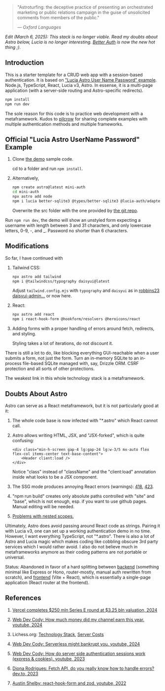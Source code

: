 > "Astroturfing: the deceptive practice of presenting an orchestrated marketing or public relations campaign in the guise of unsolicited comments from members of the public." 
>
> — *Oxford Languages*

*Edit (March 6, 2025): This stack is no longer viable. Read my doubts about Astro below, Lucia is no longer interesting. [Better Auth](https://www.youtube.com/watch?v=QhA55R4u6uk&ab_channel=NevtheDev) is now the new hot thing ;).*

## Introduction

This is a starter template for a CRUD web app with a session-based authentication. It is based on ["Lucia Astro User Name Password" example](https://github.com/lucia-auth/examples/tree/main). Node.js, TypeScript, React, Lucia v3, Astro. In essense, it is a multi-page application (with a server-side routing and Astro-specific redirects).

```sh
npm install
npm run dev
```

The sole reason for this code is to practice web development with a metaframework. Kudos to [pilcrow](https://github.com/pilcrowOnPaper) for sharing complete examples with multiple authentication methods and multiple frameworks.

## Official "Lucia Astro UserName Password" Example

1. Clone [the demo](https://lucia-auth.com/tutorials/username-and-password/astro) sample code.

    cd to a folder and run `npm install`. 

2. Alternatively, 

    ```sh
    npm create astro@latest mini-auth
    cd mini-auth
    npx astro add node
    npm i lucia better-sqlite3 @types/better-sqlite3 @lucia-auth/adapter-sqlite
    ```

    Overwrite the src folder with the one provided by [the git repo](https://github.com/lucia-auth/examples/tree/main/astro/username-and-password).

Run `npm run dev`, the demo will show an unstyled form expecting a username with length between 3 and 31 characters, and only lowercase letters, 0-9, -, and _. Password no shorter than 6 characters.

## Modifications

So far, I have continued with

1. Tailwind CSS:

    ```sh
    npx astro add tailwind
    npm i @tailwindcss/typography daisyui@latest
    ```
    
    Adjust `tailwind.config.mjs` with `typography` and `daisyui` as in [robbins23 daisyui-admin...](https://github.com/robbins23/daisyui-admin-dashboard-template/blob/master/tailwind.config.js) or now here.
    
2. React:

    ```sh
    npx astro add react
    npm i react-hook-form @hookform/resolvers @heroicons/react
    ```
    
3. Adding forms with a proper handling of errors around fetch, redirects, and styling. 

    Styling takes a lot of iterations, do not discount it.

There is still a lot to do, like blocking everything GUI-reachable when a user submits a form, not just the form. Turn an in-memory SQLite
to an in-process file-based SQLite managed with, say, Drizzle ORM. CSRF protection and all sorts of other protections.

The weakest link in this whole technology stack is a metaframework.

## Doubts About Astro

Astro can serve as a React metaframework, but it is not particularly good at it:

1. The whole code base is now infected with "*.astro" which React cannot call.

2. Astro allows writing HTML, JSX, and "JSX-forked", which is quite confusing:

    ```astro
    <div class="min-h-screen gap-4 lg:gap-24 lg:w-3/5 mx-auto flex flex-col items-center text-base-content">
        <Header client:load />
    </div>
    ```

    Notice "class" instead of "className" and the "client:load" annotation inside what looks to be a JSX component.

3. The SSG mode produces annoying React errors (warnings): [418](https://react.dev/errors/418?invariant=418), [423](https://react.dev/errors/423?invariant=423).

4. "npm run build" creates only absolute paths controlled with "site" and "base", which is not enough, esp. if you want to use github pages. Manual editing will be needed.

5. [Problems with nested scopes.](https://whoisryosuke.com/blog/2022/blog-refresh-2022#astro-nomical-issues)

Ultimately, Astro does avoid passing around React code as strings. Pairing it with Lucia v3, one can set up a working authentication demo in no time. However, I want everything TypeScript, not "*.astro". There is also a lot of Astro and Lucia magic which makes coding like cobbling obscure 3rd party services which I would rather avoid. I also do not believe much in metaframeworks anymore as their coding patterns are not portable or universal.

Status: Abandoned in favor of a hard splitting between [backend](https://github.com/aabbtree77/auth-starter-backend) (something minimal like Express or Hono, router-mostly, manual auth rewritten from scratch), and [frontend](https://github.com/aabbtree77/auth-starter-frontend) (Vite + React), which is essentially a single-page application (React router at the frontend).

## References

1. [Vercel completes $250 mln Series E round at $3.25 bln valuation, 2024](https://www.reuters.com/technology/vercel-completes-250-mln-series-e-round-325-bln-valuation-2024-05-16/)

2. [Web Dev Cody: How much money did my channel earn this year. youtube, 2024](https://www.youtube.com/watch?v=qwXvW_fN_9k)

3. Lichess.org: [Technology Stack](https://lichess.org/source), [Server Costs](https://docs.google.com/spreadsheets/d/1Si3PMUJGR9KrpE5lngSkHLJKJkb0ZuI4/preview)

4. [Web Dev Cody: Serverless might bankrupt you. youtube, 2024](https://www.youtube.com/watch?v=G5yNGd6sO-4)

5. [Web Dev Cody: How do server side authentication sessions work (express & cookies). youtube, 2023](https://www.youtube.com/watch?v=BgsQrOHNKeY&t=6s)

6. [Diona Rodrigues: Fetch API, do you really know how to handle errors? dev.to, 2023](https://dev.to/dionarodrigues/fetch-api-do-you-really-know-how-to-handle-errors-2gj0)

7. [Austin Shelby: react-hook-form and zod. youtube, 2022](https://www.youtube.com/watch?v=4zt1eadehKQ)

